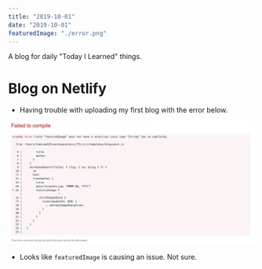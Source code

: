 ```yaml
---
title: "2019-10-01"
date: "2019-10-01"
featuredImage: "./error.png"
---
```


A blog for daily "Today I Learned" things.

<!-- end -->

# Blog on Netlify

- Having trouble with uploading my first blog with the error below.

![error](./error.png)

- Looks like `featuredImage` is causing an issue. Not sure.
